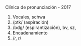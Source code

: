 Clínica de pronunciación - 2017

1. Vocales, schwa
2. /ptk/ (aspiración) 
3. /bdg/ (espirantización), bv, sz,
4. Encadenamiento
5. /ɾ, r/ 

